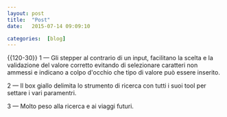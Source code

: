 ```yaml
---
layout: post
title:  "Post"
date:   2015-07-14 09:09:10

categories:  [blog]
---
```


{{120-30}} 1 — Gli stepper al contrario di un input, facilitano la scelta e la validazione del valore corretto evitando di selezionare caratteri non ammessi e indicano a colpo d'occhio che tipo di valore può essere inserito.

2 — Il box giallo delimita lo strumento di ricerca con tutti i suoi tool per settare i vari paramentri.

3 — Molto peso alla ricerca e ai viaggi futuri.
